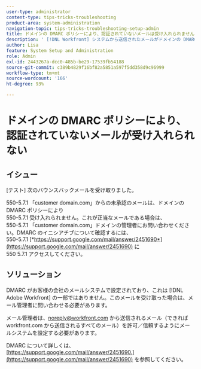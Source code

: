 ```yaml
---
user-type: administrator
content-type: tips-tricks-troubleshooting
product-area: system-administration
navigation-topic: tips-tricks-troubleshooting-setup-admin
title: ドメインの DMARC ポリシーにより、認証されていないメールは受け入れられません
description: ' [!DNL Workfront] システムから送信されたメールがドメインの DMARC ポリシーにより受け入れられない場合、メール管理者は workfront.com からのすべてのメールを許可するようにメールシステムを設定することで、問題を修正できます。'
author: Lisa
feature: System Setup and Administration
role: Admin
exl-id: 2443267a-dcc0-485b-be29-17539fb54188
source-git-commit: c389b4829f16bf82a5851a597f5dd358d9c96999
workflow-type: tm+mt
source-wordcount: '166'
ht-degree: 93%

---
```


# ドメインの DMARC ポリシーにより、認証されていないメールが受け入れられない

## イシュー

[テスト] 次のバウンスバックメールを受け取りました。

550-5.7.1 「customer domain.com」からの未承認のメールは、ドメインの DMARC ポリシーにより\
550-5.7.1 受け入れられません。これが正当なメールである場合は、\
550-5.7.1 「customer domain.com」ドメインの管理者にお問い合わせください。DMARC のイニシアチブについて確認するには、\
550-5.7.1 [*https://support.google.com/mail/answer/2451690*](https://support.google.com/mail/answer/2451690) に\
550 5.7.1 アクセスしてください。

## ソリューション

DMARC がお客様の会社のメールシステムで設定されており、これは [!DNL Adobe Workfront] の一部ではありません。このメールを受け取った場合は、メール管理者に問い合わせる必要があります。

メール管理者は、noreply@workfront.com から送信されるメール（できれば workfront.com から送信されるすべてのメール）を許可／信頼するようにメールシステムを設定する必要があります。

DMARC について詳しくは、[https://support.google.com/mail/answer/2451690.](https://support.google.com/mail/answer/2451690) を参照してください。
